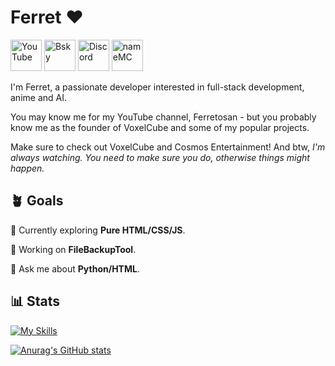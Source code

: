# Ferret ♥︎

<a href="https://youtube.com/@ferretosan"><img src="https://voxelcube1.github.io/media/social/yt-icon.png" alt="YouTube" style="width: 50px; height: 50px;"></a>
<a href="https://bsky.app/profile/ferret.nekoweb.org"><img src="https://voxelcube1.github.io/media/social/bs-icon.png" alt="Bsky" style="width: 50px; height: 50px;"></a>
<a href="https://duckduckgo.com/?t=ffab&q=%40ferretosan+on+discord+%3A)&ia=web"><img src="https://voxelcube1.github.io/media/social/dc-icon.png" alt="Discord" style="width: 50px; height: 50px;"></a>
<a href="https://namemc.com/profile/Ferretosan.1"><img src="https://voxelcube1.github.io/media/social/mc-icon.png" alt="nameMC" style="width: 50px; height: 50px;"></a>

I'm Ferret, a passionate developer interested in full-stack development, anime and AI.

You may know me for my YouTube channel, Ferretosan - but you probably know me as the founder of VoxelCube and some of my popular projects.

Make sure to check out VoxelCube and Cosmos Entertainment! And btw, *I'm always watching. You need to make sure you do, otherwise things might happen.*

## 🪴 Goals

🌱 Currently exploring **Pure HTML/CSS/JS**.

🔭 Working on **FileBackupTool**.

💬 Ask me about **Python/HTML**.

## 📊 Stats

[![My Skills](https://skillicons.dev/icons?i=html,css,python,ableton,raspberrypi,arduino,apple,bash,blender,cpp,linux,p5js,powershell,robloxstudio)](https://skillicons.dev)



[![Anurag's GitHub stats](https://github-readme-stats.vercel.app/api?username=Ferretosan&theme=catppuccin_mocha)](https://github.com/anuraghazra/github-readme-stats)
